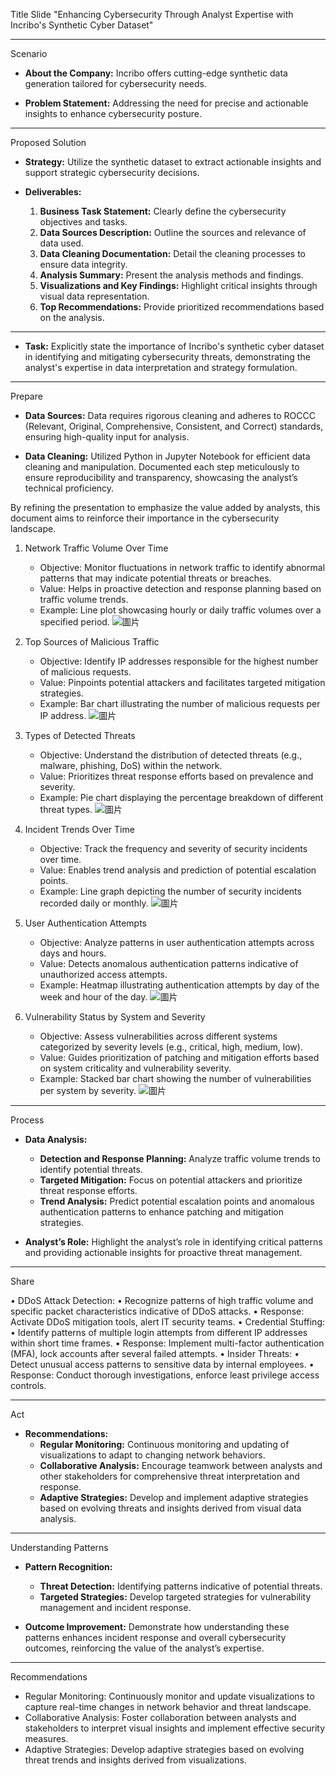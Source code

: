 
Title Slide
"Enhancing Cybersecurity Through Analyst Expertise with Incribo's Synthetic Cyber Dataset"

---

Scenario
- **About the Company:**
  Incribo offers cutting-edge synthetic data generation tailored for cybersecurity needs.
  		
- **Problem Statement:**
  Addressing the need for precise and actionable insights to enhance cybersecurity posture.

---

Proposed Solution
- **Strategy:**
  Utilize the synthetic dataset to extract actionable insights and support strategic cybersecurity decisions.
  
- **Deliverables:**
  1. **Business Task Statement:** Clearly define the cybersecurity objectives and tasks.
  2. **Data Sources Description:** Outline the sources and relevance of data used.
  3. **Data Cleaning Documentation:** Detail the cleaning processes to ensure data integrity.
  4. **Analysis Summary:** Present the analysis methods and findings.
  5. **Visualizations and Key Findings:** Highlight critical insights through visual data representation.
  6. **Top Recommendations:** Provide prioritized recommendations based on the analysis.

---

- **Task:**
  Explicitly state the importance of Incribo's synthetic cyber dataset in identifying and mitigating cybersecurity threats, demonstrating the analyst's expertise in data interpretation and strategy formulation.

---

Prepare
- **Data Sources:**
  Data requires rigorous cleaning and adheres to ROCCC (Relevant, Original, Comprehensive, Consistent, and Correct) standards, ensuring high-quality input for analysis.
  
- **Data Cleaning:**
  Utilized Python in Jupyter Notebook for efficient data cleaning and manipulation. Documented each step meticulously to ensure reproducibility and transparency, showcasing the analyst’s technical proficiency.



By refining the presentation to emphasize the value added by analysts, this document aims to reinforce their importance in the cybersecurity landscape.
1. Network Traffic Volume Over Time
   - Objective: Monitor fluctuations in network traffic to identify abnormal patterns that may indicate potential threats or breaches.
   - Value: Helps in proactive detection and response planning based on traffic volume trends.
   - Example: Line plot showcasing hourly or daily traffic volumes over a specified period.
 ![圖片](https://github.com/y4611676/Unanimous-Project/assets/71640831/6291d27c-7302-4d8e-af84-8a8c8f4f54c9)

2. Top Sources of Malicious Traffic
   - Objective: Identify IP addresses responsible for the highest number of malicious requests.
   - Value: Pinpoints potential attackers and facilitates targeted mitigation strategies.
   - Example: Bar chart illustrating the number of malicious requests per IP address.
 ![圖片](https://github.com/y4611676/Unanimous-Project/assets/71640831/3726d3ea-29bc-4d7b-8dfa-99f9338609db)

3. Types of Detected Threats
   - Objective: Understand the distribution of detected threats (e.g., malware, phishing, DoS) within the network.
   - Value: Prioritizes threat response efforts based on prevalence and severity.
   - Example: Pie chart displaying the percentage breakdown of different threat types.
 ![圖片](https://github.com/y4611676/Unanimous-Project/assets/71640831/871f2283-7581-4e79-b2c1-b67023932742)

4. Incident Trends Over Time
   - Objective: Track the frequency and severity of security incidents over time.
   - Value: Enables trend analysis and prediction of potential escalation points.
   - Example: Line graph depicting the number of security incidents recorded daily or monthly.
  ![圖片](https://github.com/y4611676/Unanimous-Project/assets/71640831/63483b4b-81c0-486e-a02e-e93685c79ff4)

5. User Authentication Attempts
   - Objective: Analyze patterns in user authentication attempts across days and hours.
   - Value: Detects anomalous authentication patterns indicative of unauthorized access attempts.
   - Example: Heatmap illustrating authentication attempts by day of the week and hour of the day.
 ![圖片](https://github.com/y4611676/Unanimous-Project/assets/71640831/49d9a9c7-8014-48c5-8449-ee627ab76898)

6. Vulnerability Status by System and Severity
   - Objective: Assess vulnerabilities across different systems categorized by severity levels (e.g., critical, high, medium, low).
   - Value: Guides prioritization of patching and mitigation efforts based on system criticality and vulnerability severity.
   - Example: Stacked bar chart showing the number of vulnerabilities per system by severity.
 ![圖片](https://github.com/y4611676/Unanimous-Project/assets/71640831/ee41d4d0-68b2-48e3-b56e-4228d8898f55)




---

Process
- **Data Analysis:**
  - **Detection and Response Planning:** Analyze traffic volume trends to identify potential threats.
  - **Targeted Mitigation:** Focus on potential attackers and prioritize threat response efforts.
  - **Trend Analysis:** Predict potential escalation points and anomalous authentication patterns to enhance patching and mitigation strategies.
  
- **Analyst’s Role:**
  Highlight the analyst’s role in identifying critical patterns and providing actionable insights for proactive threat management.

---

Share

•  DDoS Attack Detection:
•	Recognize patterns of high traffic volume and specific packet characteristics indicative of DDoS attacks.
•	Response: Activate DDoS mitigation tools, alert IT security teams.
•  Credential Stuffing:
•	Identify patterns of multiple login attempts from different IP addresses within short time frames.
•	Response: Implement multi-factor authentication (MFA), lock accounts after several failed attempts.
•  Insider Threats:
•	Detect unusual access patterns to sensitive data by internal employees.
•	Response: Conduct thorough investigations, enforce least privilege access controls.

---

Act

- **Recommendations:**
  - **Regular Monitoring:** Continuous monitoring and updating of visualizations to adapt to changing network behaviors.
  - **Collaborative Analysis:** Encourage teamwork between analysts and other stakeholders for comprehensive threat interpretation and response.
  - **Adaptive Strategies:** Develop and implement adaptive strategies based on evolving threats and insights derived from visual data analysis.

---

Understanding Patterns
- **Pattern Recognition:**
  - **Threat Detection:** Identifying patterns indicative of potential threats.
  - **Targeted Strategies:** Develop targeted strategies for vulnerability management and incident response.

- **Outcome Improvement:**
  Demonstrate how understanding these patterns enhances incident response and overall cybersecurity outcomes, reinforcing the value of the analyst’s expertise.

---
Recommendations
- Regular Monitoring: Continuously monitor and update visualizations to capture real-time changes in network behavior and threat landscape.
- Collaborative Analysis: Foster collaboration between analysts and stakeholders to interpret visual insights and implement effective security measures.
- Adaptive Strategies: Develop adaptive strategies based on evolving threat trends and insights derived from visualizations.



